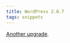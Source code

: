 ```yaml
---
title: WordPress 2.0.7
tags: snippets
---
```


[Another upgrade](http://wincent.dev/wiki/Upgrading_from_WordPress_2.0.6_to_2.0.7_using_Subversion).

